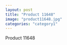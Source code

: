 ```yaml
---
layout: post
title: "Product 11648"
image: "product11648.jpg"
categories: "category1"
---
```

Product 11648
